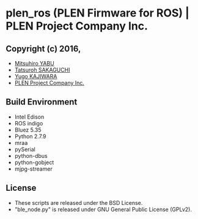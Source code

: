 plen_ros (PLEN Firmware for ROS) | PLEN Project Company Inc.
================================================================================
## Copyright (c) 2016,
- [Mitsuhiro YABU](https://github.com/MitsuhiroYabu)
- [Tatsuroh SAKAGUCHI](https://github.com/Tacha-S)
- [Yugo KAJIWARA](https://github.com/musubi05)
- [PLEN Project Company Inc.](https://plen.jp)

## Build Environment
- Intel Edison
- ROS indigo
- Bluez 5.35
- Python 2.7.9
- mraa
- pySerial
- python-dbus
- python-gobject
- mjpg-streamer

## License
- These scripts are released under the BSD License.
- "ble_node.py" is released under GNU General Public License (GPLv2).
